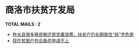 # 商洛市扶贫开发局
__TOTAL MAILS : 2__
- [柞水县很多移民搬迁房空置浪费，扶贫户仍长期居住“拆”字危房](../../category/letters/7126.md)
- [现在贫困户符合条件申请不上](../../category/letters/4932.md)